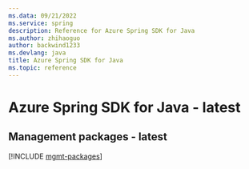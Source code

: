 ```yaml
---
ms.data: 09/21/2022
ms.service: spring
description: Reference for Azure Spring SDK for Java
ms.author: zhihaoguo
author: backwind1233
ms.devlang: java
title: Azure Spring SDK for Java
ms.topic: reference
---
```

# Azure Spring SDK for Java - latest

## Management packages - latest
[!INCLUDE [mgmt-packages](spring-mgmt-index.md)]